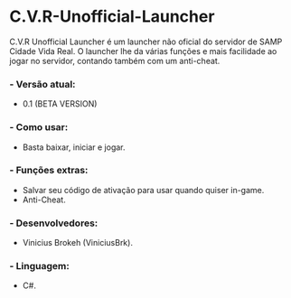 # C.V.R-Unofficial-Launcher
C.V.R Unofficial Launcher é um launcher não oficial do servidor de SAMP Cidade Vida Real.  O launcher lhe da várias funções e mais facilidade ao jogar no servidor, contando também com um anti-cheat.

### - Versão atual: 
  * 0.1 (BETA VERSION)

### - Como usar:
  * Basta baixar, iniciar e jogar.

### - Funções extras:
  * Salvar seu código de ativação para usar quando quiser in-game.
  * Anti-Cheat.

### - Desenvolvedores:
  * Vinicius Brokeh (ViniciusBrk).

### - Linguagem:
  * C#.
